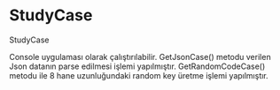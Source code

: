 # StudyCase
StudyCase

Console uygulaması olarak çalıştırılabilir. 
GetJsonCase() metodu verilen Json datanın parse edilmesi işlemi yapılmıştır.
GetRandomCodeCase() metodu ile 8 hane uzunluğundaki random key üretme işlemi yapılmıştır.

